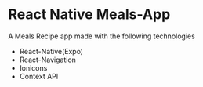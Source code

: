 # React Native Meals-App
A Meals Recipe app made with the following technologies

* React-Native(Expo)
* React-Navigation
* Ionicons
* Context API
